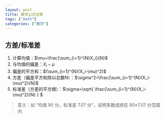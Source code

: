 ```yaml
---
layout: post
title: 数学公式记录
tags: ["math"]
categories: ["数学"]
---
```


## 方差/标准差

1. 计算均值：$\mu=\frac{\sum_{i=1}^{N}X_i}{N}$
2. 与均值的偏差：$X_i-\mu$
3. 偏差的平方和：$(\sum_{i=1}^{N}(X_i-\mu)^2)$
4. 方差（偏差平方和除以总数N）：$\sigma^2=\frac{\sum_{i=1}^{N}(X_i-\mu)^2}{N}$
5. 标准差（方差的平方根）：$\sigma=\sqrt{ \frac{\sum_{i=1}^{N}(X_i-\mu)^2}{N} } $

> 意义：如 “均值 90 分，标准差 7.07 分”，说明多数成绩在 90±7.07 分范围内
